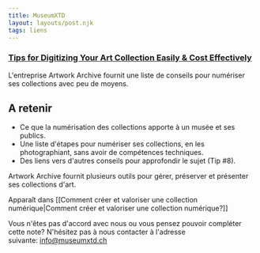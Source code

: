 ```yaml
---
title: MuseumXTD
layout: layouts/post.njk
tags: liens
---
```

### [Tips for Digitizing Your Art Collection Easily & Cost Effectively](https://www.artworkarchive.com/blog/tips-for-digitizing-your-art-collection-easily-cost-effectively) 
L'entreprise Artwork Archive fournit une liste de conseils pour numériser ses collections avec peu de moyens. 

## A retenir
- Ce que la numérisation des collections apporte à un musée et ses publics. 
- Une liste d'étapes pour numériser ses collections, en les photographiant, sans avoir de compétences techniques. 
- Des liens vers d'autres conseils pour approfondir le sujet (Tip #8). 

Artwork Archive fournit plusieurs outils pour gérer, préserver et présenter ses collections d'art. 

Apparaît dans [[Comment créer et valoriser une collection numérique|Comment créer et valoriser une collection numérique?]]

Vous n'êtes pas d'accord avec nous ou vous pensez pouvoir compléter cette note? N'hésitez pas à nous contacter à l'adresse suivante: [info@museumxtd.ch](mailto:info@museumxtd.ch)